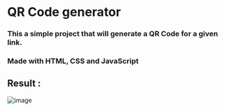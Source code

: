 # QR Code generator

### This a simple project that will generate a QR Code for a given link.

### Made with HTML, CSS and JavaScript

## Result : 
![image](https://github.com/user-attachments/assets/df4648ef-d84b-49bc-8c78-f736a87560d2)
